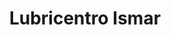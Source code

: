 ---
title: "Lubricentro Ismar"
url: /ayacucho/lubricentro-ismar/
shop: reparación de automóviles
---